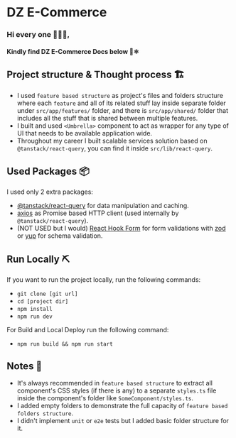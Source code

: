 # DZ E-Commerce

### Hi every one 🙋🏻‍♂️,

#### Kindly find DZ E-Commerce Docs below 🚀⚛️

## Project structure & Thought process 🏗️

- I used `feature based structure` as project's files and folders structure where each `feature` and all of its related stuff lay inside separate folder under `src/app/features/` folder, and there is `src/app/shared/` folder that includes all the stuff that is shared between multiple features.
- I built and used `<Umbrella>` component to act as wrapper for any type of UI that needs to be available application wide.
- Throughout my career I built scalable services solution based on `@tanstack/react-query`, you can find it inside `src/lib/react-query`.

## Used Packages 📦

I used only 2 extra packages:

- [@tanstack/react-query](https://tanstack.com/query/latest/docs/framework/react/overview) for data manipulation and caching.
- [axios](https://axios-http.com/docs/intro) as Promise based HTTP client (used
  internally by `@tanstack/react-query`).
- (NOT USED but I would) [React Hook Form](https://react-hook-form.com/) for form validations with [zod](https://github.com/colinhacks/zod) or [yup](https://github.com/jquense/yup) for schema validation.

## Run Locally ⛏️

If you want to run the project locally, run the following commands:

- `git clone [git url]`
- `cd [project dir]`
- `npm install`
- `npm run dev`

For Build and Local Deploy run the following command:

- `npm run build && npm run start`

## Notes 🧷

- It's always recommended in `feature based structure` to extract all component's CSS styles (if there is any) to a separate `styles.ts` file inside the component's folder like `SomeComponent/styles.ts`.
- I added empty folders to demonstrate the full capacity of `feature based folders structure`.
- I didn't implement `unit` or `e2e` tests but I added basic folder structure for it.
